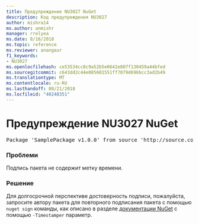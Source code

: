 ```yaml
---
title: Предупреждение NU3027 NuGet
description: Код предупреждения NU3027
author: mishra14
ms.author: anmishr
manager: rrelyea
ms.date: 8/16/2018
ms.topic: reference
ms.reviewer: anangaur
f1_keywords:
- NU3027
ms.openlocfilehash: ce53534cc8c9a52b5e0642e807f130459a44bfed
ms.sourcegitcommit: c643dd2c44e085601551ff7079d696bcc3ad2b49
ms.translationtype: MT
ms.contentlocale: ru-RU
ms.lasthandoff: 08/21/2018
ms.locfileid: "40248351"
---
```

# <a name="nuget-warning-nu3027"></a>Предупреждение NU3027 NuGet

<pre>Package 'SamplePackage v1.0.0' from source 'http://source.com/index.json': The signature should be timestamped to enable long-term signature validity after the certificate has expired.</pre>

### <a name="issue"></a>Проблеми

Подпись пакета не содержит метку времени.


### <a name="solution"></a>Решение

Для долгосрочной перспективе достоверность подписи, пожалуйста, запросите автору пакета для повторного подписания пакета с помощью `nuget sign` команды, как описано в разделе [документации NuGet](https://docs.microsoft.com/en-us/nuget/create-packages/sign-a-package) с помощью `-Timestamper` параметр.


